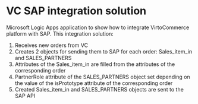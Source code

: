 # VC SAP integration solution
Microsoft Logic Apps application to show how to integrate VirtoCommerce platform with SAP. This integration solution:

  1. Receives new orders from VC
  2. Creates 2 objects for sending them to SAP for each order: Sales_item_in and SALES_PARTNERS
  3. Attributes of the Sales_item_in are filled from the attributes of the corresponding order
  4. PartnerRole attribute of the SALES_PARTNERS object set depending on the value of the isPrototype attribute of the corresponding order
  5. Created Sales_item_in and SALES_PARTNERS objects are sent to the SAP API

